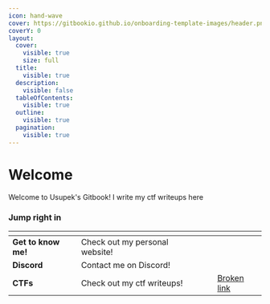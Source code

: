 ```yaml
---
icon: hand-wave
cover: https://gitbookio.github.io/onboarding-template-images/header.png
coverY: 0
layout:
  cover:
    visible: true
    size: full
  title:
    visible: true
  description:
    visible: false
  tableOfContents:
    visible: true
  outline:
    visible: true
  pagination:
    visible: true
---
```


# Welcome

Welcome to Usupek's Gitbook! I write my ctf writeups here

### Jump right in

<table data-view="cards"><thead><tr><th></th><th></th><th data-hidden data-card-cover data-type="files"></th><th data-hidden></th><th data-hidden data-card-target data-type="content-ref"></th></tr></thead><tbody><tr><td><strong>Get to know me!</strong></td><td>Check out my personal website!</td><td></td><td></td><td></td></tr><tr><td><strong>Discord</strong></td><td>Contact me on Discord!</td><td></td><td></td><td></td></tr><tr><td><strong>CTFs</strong></td><td>Check out my ctf writeups!</td><td></td><td></td><td><a href="broken-reference">Broken link</a></td></tr></tbody></table>
